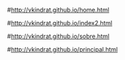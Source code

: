 #http://vkindrat.github.io/home.html

#http://vkindrat.github.io/index2.html

#http://vkindrat.github.io/sobre.html

#http://vkindrat.github.io/principal.html



